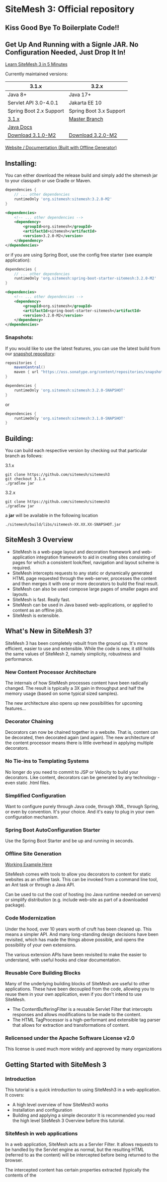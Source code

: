 SiteMesh 3: Official repository
=========

## Kiss Good Bye To Boilerplate Code!!
## Get Up And Running with a Signle JAR. No Configuration Needed, Just Drop It In!

[Learn SiteMesh 3 in 5 Minutes](https://github.com/sitemesh/sitemesh3/blob/master/QUICKSTART.md)

Currently maintained versions:

| 3.1.x | 3.2.x | 
| --------------- | --------------- |
| Java 8+ | Java 17+ |
| Servlet API 3.0-4.0.1 | Jakarta EE 10 |
| Spring Boot 2.x Support| Spring Boot 3.x Support |
|[3.1.x](https://github.com/sitemesh/sitemesh3/tree/3.1.x)| [Master Branch](https://github.com/sitemesh/sitemesh3)|
|[Java Docs](https://sitemesh.github.io/sitemesh3/javadoc/3.1.x/)||
| [Download 3.1.0-M2](https://github.com/sitemesh/sitemesh3/releases/tag/3.1.0-M2) | [Download 3.2.0-M2](https://github.com/sitemesh/sitemesh3/releases/tag/3.2.0-M2)|

[Website / Documentation (Built with Offline Generator)](https://sitemesh.github.io/sitemesh-website/)

## Installing:

You can either download the release build and simply add the sitemesh jar to your classpath or use Gradle or Maven.

```gradle
dependencies {
    // ... other dependencies
    runtimeOnly 'org.sitemesh:sitemesh:3.2.0-M2'
}
```

```xml
<dependencies>
    <!-- ... other dependencies -->
    <dependency>
        <groupId>org.sitemesh</groupId>
        <artifactId>sitemesh</artifactId>
        <version>3.2.0-M2</version>
    </dependency>
</dependencies>
```

or if you are using Spring Boot, use the config free starter (see example application):

```gradle
dependencies {
    // ... other dependencies
    runtimeOnly 'org.sitemesh:spring-boot-starter-sitemesh:3.2.0-M2'
}
```

```xml
<dependencies>
    <!-- ... other dependencies -->
    <dependency>
        <groupId>org.sitemesh</groupId>
        <artifactId>spring-boot-starter-sitemesh</artifactId>
        <version>3.2.0-M2</version>
    </dependency>
</dependencies>
```

### Snapshots:
If you would like to use the latest features, you can use the latest build from our [snapshot repository](https://oss.sonatype.org/content/repositories/snapshots/org/sitemesh/):
```gradle
repositories {
    mavenCentral() 
    maven { url "https://oss.sonatype.org/content/repositories/snapshots/" }
}
```
```gradle
dependencies {
    runtimeOnly 'org.sitemesh:sitemesh:3.2.0-SNAPSHOT'
}
```
or
```gradle
dependencies {
    runtimeOnly 'org.sitemesh:sitemesh:3.1.0-SNAPSHOT'
}
```

## Building:
You can build each respective version by checking out that particular branch as follows:

3.1.x
```
git clone https://github.com/sitemesh/sitemesh3
git checkout 3.1.x
./gradlew jar
```

3.2.x
```
git clone https://github.com/sitemesh/sitemesh3
./gradlew jar
```

a **jar** will be available in the following location

```
./sitemesh/build/libs/sitemesh-XX.XX.XX-SNAPSHOT.jar
```


## SiteMesh 3 Overview

* SiteMesh is a web-page layout and decoration framework and web- application integration framework to aid in creating sites consisting of pages for which a consistent look/feel, navigation and layout scheme is required.
* SiteMesh intercepts requests to any static or dynamically generated HTML page requested through the web-server, processes the content and then merges it with one or more decorators to build the final result.
* SiteMesh can also be used compose large pages of smaller pages and layouts.
* SiteMesh is fast. Really fast.
* SiteMesh can be used in Java based web-applications, or applied to content as an offline job.
* SiteMesh is extensible.

## What's New in SiteMesh 3?

SiteMesh 3 has been completely rebuilt from the ground up. It's more efficient, easier to use and extensible. While the code is new, it still holds the same values of SiteMesh 2, namely simplicity, robustness and performance.

### New Content Processor Architecture

The internals of how SiteMesh processes content have been radically changed. The result is typically a 3X gain in throughput and half the memory usage (based on some typical sized samples).

The new architecture also opens up new possibilities for upcoming features...

### Decorator Chaining

Decorators can now be chained together in a website. That is, content can be decorated, then decorated again (and again). The new architecture of the content processor means there is little overhead in applying multiple decorators.

### No Tie-ins to Templating Systems

No longer do you need to commit to JSP or Velocity to build your decorators. Like content, decorators can be generated by any technology - even static .html files.

### Simplified Configuration

Want to configure purely through Java code, through XML, through Spring, or even by convention. It's your choice. And it's easy to plug in your own configuration mechanism.

### Spring Boot AutoConfiguration Starter

Use the Spring Boot Starter and be up and running in seconds.

### Offline Site Generation

[Working Example Here](https://github.com/sitemesh/sitemesh-website/)

SiteMesh comes with tools to allow you decorators to content for static websites as an offline task. This can be invoked from a command line tool, an Ant task or through a Java API.

Can be used to cut the cost of hosting (no Java runtime needed on servers) or simplify distribution (e.g. include web-site as part of a downloaded package).

### Code Modernization

Under the hood, over 10 years worth of cruft has been cleaned up. This means a simpler API. And many long-standing design decisions have been revisited, which has made the things above possible, and opens the possibility of your own extensions.

The various extension APIs have been revisited to make the easier to understand, with useful hooks and clear documentation.

### Reusable Core Building Blocks

Many of the underlying building blocks of SiteMesh are useful to other applications. These have been decoupled from the code, allowing you to reuse them in your own application, even if you don't intend to use SiteMesh.

* The ContentBufferingFilter is a reusable Servlet Filter that intercepts responses and allows modifications to be made to the content.
* The HTML TagProcessor is a high-performant and extensible tag parser that allows for extraction and transformations of content.
### Relicensed under the Apache Software License v2.0

This license is used much more widely and approved by many organizations

## Getting Started with SiteMesh 3

### Introduction

This tutorial is a quick introduction to using SiteMesh3 in a web-application. It covers:

* A high level overview of how SiteMesh3 works
* Installation and configuration
* Building and applying a simple decorator
It is recommended you read the high level SiteMesh 3 Overview before this tutorial.

### SiteMesh in web applications

In a web application, SiteMesh acts as a Servler Filter. It allows requests to be handled by the Servlet engine as normal, but the resulting HTML (referred to as the content) will be intercepted before being returned to the browser.

The intercepted content has certain properties extracted (typically the contents of the <title>, <head> and <body> tags and is then passed on to a second request that should return the common look and feel for the site (referred to as the decorator). The decorator contains placeholders for where the properties extracted from the content should be inserted.

Under the hood, a key component of the SiteMesh architecture is the content processor. This is an efficient engine for transforming and extracting content from HTML content. For most users, it's fine to use it as it comes, but it is also possible to define your own transformation and extraction rules.

SiteMesh does not care what technologies are used to generate the content or the decorator. They may be static files, Servlet, JSPs, other filters, MVC frameworks, etc. So long as it's served by the Servlet engine, SiteMesh can work with it.

### Dependencies

Running SiteMesh requires at least:

* JDK 1.8
* A Servlet 3.x compliant container
* The SiteMesh runtime library 
* The SiteMesh library should be downloaded and placed in /WEB-INF/lib/.

### Setup

Insert the SiteMesh Filter in /WEB-INF/web.xml:

```xml
<web-app>

  <filter>
    <filter-name>sitemesh</filter-name>
    <filter-class>org.sitemesh.config.ConfigurableSiteMeshFilter</filter-class>
  </filter>

  <filter-mapping>
    <filter-name>sitemesh</filter-name>
    <url-pattern>/*</url-pattern>
  </filter-mapping>

</web-app>
```
Deploy the web-application to your Servlet container. From this point onwards, this tutorial assumes the web-app is running at http://myserver/.

### Creating a decorator

The decorator contains the common layout and style that should be applied to the pages in the web application. It is a template that contains place holders for the content's <title>,<head> and <body> elements.

At the bare minimum, it should contain:

```html
<html>
  <head>
    <title><sitemesh:write property="title"/></title>
    <sitemesh:write property="head"/>
  </head>
  <body>
    <sitemesh:write property="body"/>
  </body>
</html>
```
The` <sitemesh:write property="..."/>` tag will be rewritten by SiteMesh to include properties extracted from the content. There are more properties that can be extracted from the content and it's possible to define your own rules - that will be covered in another tutorial.

The bare minimum decorator isn't very useful. Let's add some style and a bit of common layout.

Create the file /decorator.html in your web-app, containing:

```html
<html>
  <head>
    <title>SiteMesh example: <sitemesh:write property="title"/></title>
    <style>
      /* Some CSS */
     body { font-family: arial, sans-serif; background-color: #ffffcc; }
     h1, h2, h3, h4 { text-align: center; background-color: #ccffcc;
                      border-top: 1px solid #66ff66; }
     .mainBody { padding: 10px; border: 1px solid #555555; }
     .disclaimer { text-align: center; border-top: 1px solid #cccccc;
                   margin-top: 40px; color: #666666; font-size: smaller; }
    </style>
    <sitemesh:write property="head"/>
  </head>
  <body>

    <h1 class="title">SiteMesh example site: <sitemesh:write property="title"/></h1>

    <div class="mainBody">
      <sitemesh:write property="body"/>
    </div>

    <div class="disclaimer">Site disclaimer. This is an example.</div>

  </body>
</html>
```
In this example, the decorator is a static .html file, but if you want the decorator to be more dynamic, technologies such as JSP, FreeMarker, etc can be used. SiteMesh doesn't care - it just needs a path that can be served content by the Servlet engine.

### Configuration

SiteMesh needs to be configured to know about this decorator and what it should do with it.

The configuration file should be created at /WEB-INF/sitemesh3.xml:

```xml
<sitemesh>
  <mapping path="/*" decorator="/decorator.html"/>
</sitemesh>
```
This tells SiteMesh that requests matching the path /* (i.e. all requests) should be decorated with /decorator.html that we just created.

If you don't like the idea of having to use XML to configure SiteMesh, don't worry - there are alternative mechanisms including directly in WEB-INF/web.xml, programatically through a Java API, through Spring, by naming convention, or any custom way you may choose to plug in. These are explained further in another article.

### Creating some content

Now to create some content. This is defined in plain HTML content. Create /hello.html:

```html
<html>
  <head>
    <title>Hello World</title>
    <meta name="description" content="A simple page">
  </head>
  <body>
    <p>Hello <strong>world</strong>!</p>
  </body>
</html>
```
Like the decorator, the content may be static files or dynamically generated by the Servlet engine (e.g. JSP).

### The result

Pointing your browser to http://myserver/hello.html will serve the content you just created, with the decorator applied. The resulting merged HTML will look like this:

```html
<html>
  <head>
    <title>SiteMesh example: Hello World</title>
    <style>
      /* Some CSS */
      body { font-family: arial, sans-serif; background-color: #ffffcc; }
      h1, h2, h3, h4 { text-align: center; background-color: #ccffcc;
                       border-top: 1px solid #66ff66; }
      .mainBody { padding: 10px; border: 1px solid #555555; }
      .disclaimer { text-align: center; border-top: 1px solid #cccccc;
                    margin-top: 40px; color: #666666; font-size: smaller; }
    </style>
    <meta name="description" content="A simple page">
  </head>
  <body>

    <h1 class="title">SiteMesh example site: Hello World</h1>

    <div class="mainBody">
      <p>Hello <strong>world</strong>!</p>
    </div>

    <div class="disclaimer">Site disclaimer. This is an example.</div>

  </body>
</html>
```
As you can see, the <title>, <head> and <body> have been extracted from the content and inserted into the decorator template.

### Summary

A quick recap:

* SiteMesh is installed by dropping the library jar in /WEB-INF/lib and creating a filter (with mapping) in /WEB-INF/web.xml
* It can be configured by creating a /WEB-INF/sitemesh3.xml file, or through other configuration methods
* The filter intercepts requests to Content, runs it through the Content Processor and merges with a Decorator
* The Content is defined by an HTML page, that contains the vanilla HTML content of the site
* The Decorator is also defined by an HTML page, that contains the look and feel of the site, and placeholder <sitemesh:write> tags to indicate where the Content should be merged in
* The Content Processor contains the rules for extracting and transforming the content - it has some simple default rules and can be customized

## Configuring SiteMesh 3

SiteMesh supports two main approaches to configurations - XML or Java. It's up to you which you use. In fact, you can even use them both.

Html
* Simplest to get started with
* Use meta tags to define your decorators and skip configuration completely.
* Avoids need for any configuration file

XML
* Easy to get started with
* Automatically reloads when config file changes
* Does not require Java programming

Java
* Allows for greater customization of SiteMesh
* Avoids yet another configuration file
* Can be used from higher level languages such as JRuby, Groovy, Scala...

### Html Configuration

All you have to do is add a meta tag inside of your web page and SiteMesh will do the rest of the work!

Example
```html
<html>
  <head>
      <title>Hello World</title>
      <meta name="decorator" content="/decorator.html" />
  </head>
  <body>
    <h1>This page will be decorated :)</h1>
  </body>
</html>
```

### XML based configuration

The configuration file should live in /WEB-INF/sitemesh3.xml in your web-application.

Example
```xml
<sitemesh>
  <mapping path="/*" decorator="/decorator.html"/>
  <mapping path="/admin/*" decorator="/admin-decorator.html"/>
</sitemesh>
```

### Java based configuration

To use the Java based configuration, subclass org.sitemesh.config.ConfigurableSiteMeshFilter and overload the applyCustomConfiguration(SiteMeshFilterBuilder builder) method. You shall be passed an object that you can use to configure SiteMesh. You then deploy this filter in to your web-application.

#### Example

```java
public class MySiteMeshFilter extends ConfigurableSiteMeshFilter {
    @Override
    protected void applyCustomConfiguration(SiteMeshFilterBuilder builder) {
    builder.addDecoratorPath("/*", "/decorator.html")
    .addDecoratorPath("/admin/*", "/admin/decorator.html");
    }
}
```

Note: The SiteMeshFilterBuilder class supports a chainable API where each method returns an instance of itself. This is a convenience, but you don't have to use this style.

Note: If you also have an XML config file, SiteMesh will load this before calling applyCustomConfiguration(). This allows you to use XML for some configuration and Java for more advanced aspects.

### Configuring Decorator Mappings

This is the most common configuration applied to SiteMesh - mapping which decorators are applied based on the paths.

Things you can do:

* Map a default decorator to all paths
* Map a decorator to a specific path
* Map multiple decorators to a path - each decorator is applied to the result of the previous
Exclude a path from being decorated

#### XML
```xml
<sitemesh>
  <!-- Map default decorator. This shall be applied to all paths if no other paths match. -->
  <mapping decorator="/default-decorator.html"/>

  <!-- Map decorators to path patterns. -->
  <mapping path="/admin/*" decorator="/another-decorator.html"/>
  <mapping path="/*.special.jsp" decorator="/special-decorator.html"/>

  <!-- Alternative convention. This is more verbose but allows multiple decorators
       to be applied to a single path. -->
  <mapping>
    <path>/articles/*</path>
    <decorator>/decorators/article.html</decorator>
    <decorator>/decorators/two-page-layout.html</decorator>
    <decorator>/decorators/common.html</decorator>
  </mapping>

  <!-- Exclude path from decoration. -->
  <mapping path="/javadoc/*" exclude="true"/>
  <mapping path="/brochures/*" exclude="true"/>

</sitemesh>
```

#### Java
```java
public class MySiteMeshFilter extends ConfigurableSiteMeshFilter {

  @Override
  protected void applyCustomConfiguration(SiteMeshFilterBuilder builder) {
           // Map default decorator. This shall be applied to all paths if no other paths match.
    builder.addDecoratorPath("/*", "/default-decorator.html") 
           // Map decorators to path patterns. 
           .addDecoratorPath("/admin/*", "/another-decorator.html")
           .addDecoratorPath("/*.special.jsp", "/special-decorator.html")
           // Map multiple decorators to the a single path.
           .addDecoratorPaths("/articles/*", "/decorators/article.html",
                                             "/decoratos/two-page-layout.html", 
                                             "/decorators/common.html")
           // Exclude path from decoration.
           .addExcludedPath("/javadoc/*")
           .addExcludedPath("/brochures/*");
  }
}
```

### Advanced Configuration

For most users, the decorator mappings above should be enough. But if you want more options...

#### MIME Types

By default, SiteMesh will only intercept responses that set the Content-Type HTTP header to text/html.

This can be altered to allow SiteMesh to intercept responses for other types. This is only applicable for the SiteMesh Filter - it is ignored by the offline site builder.

#### XML
```xml
<sitemesh>
  <mime-type>text/html</mime-type>
  <mime-type>application/vnd.wap.xhtml+xml</mime-type>
  <mime-type>application/xhtml+xml</mime-type>
  ...
</sitemesh>
```

#### Java
```java
public class MySiteMeshFilter extends ConfigurableSiteMeshFilter {

  @Override
  protected void applyCustomConfiguration(SiteMeshFilterBuilder builder) {
    builder.setMimeTypes("text/html", "application/xhtml+xml", "application/vnd.wap.xhtml+xml");
  }

}
```
### Deploying Tag Rule Bundles
An advanced feature of SiteMesh is the ability to define custom rules that manipulate tags on a page. These are classes that implement org.sitemesh.content.tagrules.TagRuleBundle.

#### XML
```xml
<sitemesh>
  <content-processor>
    <tag-rule-bundle class="com.something.CssCompressingBundle" />
    <tag-rule-bundle class="com.something.LinkRewritingBundle"/>
  </content-processor>
  ...
</sitemesh>
```
#### Java
```java
public class MySiteMeshFilter extends ConfigurableSiteMeshFilter {


  @Override
  protected void applyCustomConfiguration(SiteMeshFilterBuilder builder) {
    builder.addTagRuleBundles(new CssCompressingBundle(), new LinkRewritingBundle());
  }


}
```

## Building Offline Websites with SiteMesh 3
A new feature in SiteMesh 3 is being able to apply decorators to content as an offline task, typically as part of a build step.

If both your content and your decorators are static, this offers a few benefits:

Allows final content to be distributed as pre-generated folder. Useful for including documentation with products without having to include a full Servlet compliant web-server.
Cuts down server loads - most web-server architectures are optimized for serving static files.
Provides more flexibility on where you can host content.
It's also possible to reuse decorators and configuration between a web application that generates decorated content on the fly, and offline generated files.

### Usage
There are a few different approaches to invoking the SiteMesh offline generator:

1. Command line interface
2. Apache Ant task
3. Java API (this can be embedded in applications, or used from higher level languages such as JRuby, Groovy or Scala)

Each of these can have the mappings of the decorators passed directly to them, or load from the SiteMesh configuration file.

Use the approach that suits your project.

### Command line interface

You can invoke the command line interface by running the executable sitemesh.jar. It requires Java 5 but no other dependencies.

Invoking on it's own will output a detailed help message:

```
java -jar sitemesh-3.x.jar
```

**Arguments**

The following arguments need to be passed to the command line:

-src	Required	Path to source directory, containing content and decorators
-dest	Required	Path to destination directory, where decorated content will be written
-dest	Required	Path to destination directory, where decorated content will be written
-config	One of these	Path to configuration file
-decoratorMapping	TODO
FILE1 FILE2 FILE3...	Required	List of content files to apply decorators to. These must be relative to the src directory

**Example**
```
java -jar sitemesh-3.x.jar -src project/src -config project/sitemesh.xml -dest project/build index.html page1.html page2.html
```

### Ant Task

#### Overview

The sitemesh.jar comes prepackaged with a custom Ant task that can be used for offline processing. In the following examples, we're going to look at how to install and use the SiteMeshTask to generate static content in the offline mode.

#### SiteMeshTask

The SiteMeshTask defines the following attributes:

1. destDir - The output folder in which all of the decorated files will be placed.
2. config - The location of the SiteMesh configuration file.
3. srcdir - The source directory which contains all of the files to be decorated.
4. includes - An Ant style filter of what files to include. 
5. excludes - An Ant style filter of what files to exclude.

The SiteMeshTask can also accept the following child nodes:

1. fileset - The standard Ant FileSet that will use the srcdir of the sitemesh node.
2. sitemeshfileset - A custom SiteMesh FileSet that supports an additional attribute called "decorator" which can be used to associate a decorator with the given FileSet.

#### Getting started!

The below provides a high level outline of what steps we're going to cover in this section.

1. Create a SiteMesh configuration file.
2. Register the SiteMeshTask with Ant
3. Define the <sitemesh/> node.
4. Execute Ant

##### 1. Creating the SiteMesh configuration file

The SiteMeshTask can be given a configuration file to tell SiteMesh how to decorate files. The power of this feature is that the configuration is then externalized from the **build.xml** file. In our first two examples, we're going to show how to use this form of the SiteMeshTask. Below is a very simple SiteMesh configuration file that applies the main.html decorator to all pages.

```xml
<sitemesh>
  <mapping path="/*" decorator="/decorators/main.html"/>
</sitemesh>
```

##### 2. Registering SiteMeshTask with Ant
In order to use SiteMesh from within Ant, the first thing you will need to do is register the SiteMeshTask with Ant using the following **<taskdef/>** declaration.

```xml
<project name="my-ant-project">

  <taskdef name="sitemesh" 
           classname="org.sitemesh.ant.SiteMeshTask"
           classpath="path/to/sitemesh-3.x.jar"/>

  ...

</project>
```

For more information on registering custom tasks within Ant, please see Writing Ant Tasks.

##### 3. Define the <sitemesh/> node.

Now that we've created the SiteMesh configuration file and registered the SiteMeshTask with Ant, it's time to start using SiteMesh within our tasks.

**Using the sitemesh task without a fileset.**

Let's look at how to provide **<sitemesh/>** with a configuration file and tell it what directories to include or exclude.

In this example, we're going to process all of the files stored in "project/src" and place the decorated files into "project/build".
```xml
<project name="my-ant-project">

  <target name="my-target">
    <sitemesh srcdir="project/src"
              config="project/sitemesh.xml"
              destdir="project/build"
              includes="*/.html"
              excludes="decorators/*"/>
  </target>

</project>
```

The benefit to the above is that all configuration is externalized from the **build.xml** file.

**Using the sitemesh task with the sitemeshfileset**

In the below example, multiple source folders are used by provided a sitemeshfileset. This provides greater control over what folders should be included or excluded, but still leverage a common destination folder and configuration file.

```xml
<project name="my-ant-project">


  <target name="my-target">

    <sitemesh destdir="site/documentation"
              config="config/sitemesh.xml">

      <sitemeshfileset dir="documentation">
        <include name="*/.html"/>
        <exclude name="private/*"/>
      </sitemeshfileset>

      <sitemeshfileset dir="presentation">
        <include name="*/.html"/>
      </sitemeshfileset>

    </sitemesh>
  </target>

</project>
```

**Using the sitemesh task with the sitemeshfileset with an associated decorator**

In our final example, a decorator will be used on each sitemeshfileset.

```xml
<project name="my-ant-project">

  <target name="my-target">
    <sitemesh destdir="site/documentation">
      <sitemeshfileset dir="documentation"
                       decorator="decorators/private.html">
        <include name="private/*.html"/>
      </sitemeshfileset>
    </sitemesh>
  </target>

</project>
```
